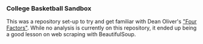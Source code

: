 ### College Basketball Sandbox

This was a repository set-up to try and get familiar with Dean Oliver's ["Four Factors"](https://www.basketball-reference.com/about/factors.html).  While no analysis is currently on this repository, it ended up being a good lesson on web scraping with BeautifulSoup.
